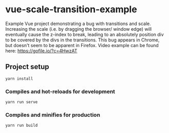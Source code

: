 # vue-scale-transition-example

Example Vue project demonstrating a bug with transitions and scale. Increasing the scale (i.e. by dragging the browser/ window edge) will eventually cause the z-index to break, leading to an absolutely position div to be covered by the divs in the transitions. This bug appears in Chrome, but doesn't seem to be apparent in Firefox. Video example can be found here: https://gofile.io/?c=4HwzAT

## Project setup
```
yarn install
```

### Compiles and hot-reloads for development
```
yarn run serve
```

### Compiles and minifies for production
```
yarn run build
```
